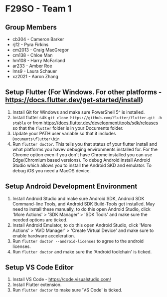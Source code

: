 # F29SO - Team 1

## Group Members

- cb304 - Cameron Barker
- rjf2 - Pyra Firkins
- cm2013 - Craig MacGregor
- cm138 - Chloe Man
- hm108 - Harry McFarland
- ar233 - Amber Roe
- lms9 - Laura Schauer
- xz2021 - Aaron Zhang

## Setup Flutter (For Windows. For other platforms - https://docs.flutter.dev/get-started/install)

1. Install Git for Windows and make sure PowerShell 5^ is installed.
2. Install flutter sdk `git clone https://github.com/flutter/flutter.git -b stable` or from https://docs.flutter.dev/development/tools/sdk/releases so that the `flutter` folder is in your Documents folder.
3. Update your PATH user variable so that it includes `Documents\flutter\bin`
4. Run `flutter doctor`. This tells you that status of your flutter install and what platforms you havev debuging environments installed for. For the Chrome option even if you don't have Chrome installed you can use Edge(Chromium based versions). To debug Android install Android Studio which allows you to install the Android SKD and emulator. To debug iOS you need a MacOS device.

## Setup Android Development Environment

1. Install Android Studio and make sure Android SDK, Android SDK Command-line Tools, and Android SDK Build-Tools get installed. May need to install these manually, to do this open Android Studio, click 'More Actions' > 'SDK Manager' > 'SDK Tools' and make sure the needed options are ticked.
2. Install Android Emulator, to do this open Android Studio, click 'More Actions' > 'AVD Manager' > 'Create Virtual Device' and make sure to enable hardware acceleration.
3. Run `flutter doctor --android-licenses` to agree to the android licenses.
4. Run `flutter doctor` and make sure the 'Android toolchain' is ticked.

## Setup VS Code Editor

1. Install VS Code - https://code.visualstudio.com/
2. Install Flutter extension.
3. Run `flutter doctor` to make sure 'VS Code' is ticked.
